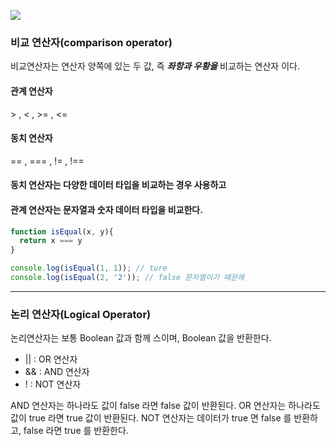 ![](https://images.velog.io/images/sh981013s/post/0dfcf137-25b9-4904-aece-5aafe947db86/image.png)

### 비교 연산자(comparison operator)

비교연산자는 연산자 양쪽에 있는 두 값, 즉 ___좌항과 우황을___ 비교하는 연산자 이다.

#### 관계 연산자

\> , < , >= , <=

#### 동치 연산자

== , === , != , !== 



#### 동치 연산자는 다양한 데이터 타입을 비교하는 경우 사용하고
#### 관계 연산자는 문자열과 숫자 데이터 타입을 비교한다.

```javascript
function isEqual(x, y){
  return x === y
}

console.log(isEqual(1, 1)); // ture
console.log(isEqual(2, '2')); // false 문자열이기 때문에
```

---

### 논리 연산자(Logical Operator)

논리연산자는 보통 Boolean 값과 함께 스이며, Boolean 값을 반환한다.

- || : OR 연산자
- && : AND 연산자
- !  : NOT 연산자

AND 연산자는 하나라도 값이 false 라면 false 값이 반환된다.
OR 연산자는 하나라도 값이 true 라면 true 값이 반환된다.
NOT 연산자는 데이터가 true 면 false 를 반환하고, false 라면 true 를 반환한다.